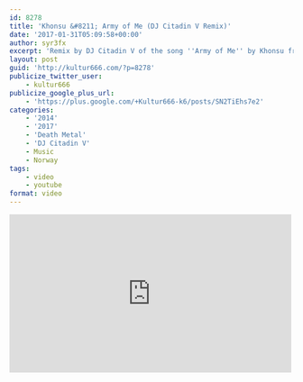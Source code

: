 ```yaml
---
id: 8278
title: 'Khonsu &#8211; Army of Me (DJ Citadin V Remix)'
date: '2017-01-31T05:09:58+00:00'
author: syr3fx
excerpt: 'Remix by DJ Citadin V of the song ''Army of Me'' by Khonsu from the album Traveller (2014).'
layout: post
guid: 'http://kultur666.com/?p=8278'
publicize_twitter_user:
    - kultur666
publicize_google_plus_url:
    - 'https://plus.google.com/+Kultur666-k6/posts/SN2TiEhs7e2'
categories:
    - '2014'
    - '2017'
    - 'Death Metal'
    - 'DJ Citadin V'
    - Music
    - Norway
tags:
    - video
    - youtube
format: video
---
```


<iframe allow="accelerometer; autoplay; clipboard-write; encrypted-media; gyroscope; picture-in-picture; web-share" allowfullscreen="" frameborder="0" height="281" loading="lazy" src="https://www.youtube.com/embed/qr3lbTyUwgk?feature=oembed" title="Khonsu - Army of Me (DJ Citadin V Re-edit)" width="500"></iframe>